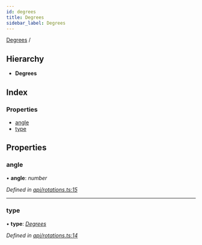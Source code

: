 ```yaml
---
id: degrees
title: Degrees
sidebar_label: Degrees
---
```


[Degrees](degrees.md) /

## Hierarchy

* **Degrees**

## Index

### Properties

* [angle](degrees.md#angle)
* [type](degrees.md#type)

## Properties

###  angle

• **angle**: *number*

*Defined in [api/rotations.ts:15](https://github.com/Hopding/pdf-lib/blob/57dc8a4/src/api/rotations.ts#L15)*

___

###  type

• **type**: *[Degrees](../enums/rotationtypes.md#degrees)*

*Defined in [api/rotations.ts:14](https://github.com/Hopding/pdf-lib/blob/57dc8a4/src/api/rotations.ts#L14)*